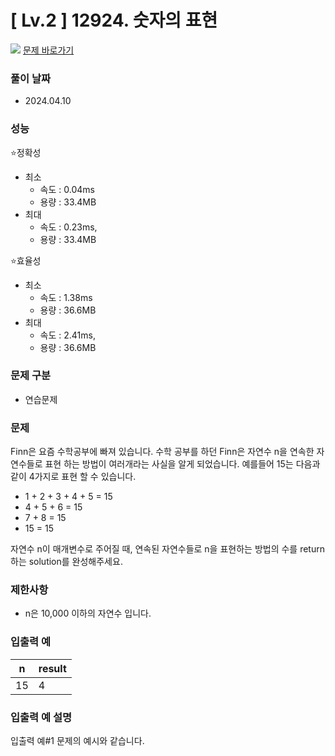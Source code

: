 # [ Lv.2 ] 12924. 숫자의 표현

<img src="https://img.shields.io/badge/JavaScript-orange?style=flat&logo=javascript&logoColor=auto"/> [문제 바로가기](https://school.programmers.co.kr/learn/courses/30/lessons/12924)

### 풀이 날짜

- 2024.04.10

### 성능

⭐정확성

- 최소
  - 속도 : 0.04ms
  - 용량 : 33.4MB
- 최대
  - 속도 : 0.23ms,
  - 용량 : 33.4MB

⭐효율성

- 최소
  - 속도 : 1.38ms
  - 용량 : 36.6MB
- 최대
  - 속도 : 2.41ms,
  - 용량 : 36.6MB

### 문제 구분

- 연습문제

### 문제

Finn은 요즘 수학공부에 빠져 있습니다. 수학 공부를 하던 Finn은 자연수 n을 연속한 자연수들로 표현 하는 방법이 여러개라는 사실을 알게 되었습니다. 예를들어 15는 다음과 같이 4가지로 표현 할 수 있습니다.

- 1 + 2 + 3 + 4 + 5 = 15
- 4 + 5 + 6 = 15
- 7 + 8 = 15
- 15 = 15

자연수 n이 매개변수로 주어질 때, 연속된 자연수들로 n을 표현하는 방법의 수를 return하는 solution를 완성해주세요.

### 제한사항

- n은 10,000 이하의 자연수 입니다.

### 입출력 예

| n   | result |
| --- | ------ |
| 15  | 4      |

### 입출력 예 설명

입출력 예#1
문제의 예시와 같습니다.
